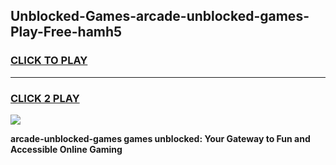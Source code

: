 
## Unblocked-Games-arcade-unblocked-games-Play-Free-hamh5
<h3>
<a href="https://premium76.site?title=arcade-unblocked-games&ref=18A">CLICK TO PLAY</a></h3>
<hr>

<h3>
<a href="https://premium76.site?title=arcade-unblocked-games&ref=18A">CLICK 2 PLAY</a>
  
</h3>

<a href="https://premium76.site?title=arcade-unblocked-games&ref=18A"><img src="https://clearcache.store/games.png"></a>


**arcade-unblocked-games games unblocked: Your Gateway to Fun and Accessible Online Gaming**
